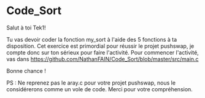 # Code_Sort

Salut à toi Tek1!

Tu vas devoir coder la fonction my_sort à l'aide des 5 fonctions à ta disposition.
Cet exercice est primordial pour réussir le projet pushswap, je compte donc sur ton sérieux pour faire l'activité.
Pour commencer l'activité, vas dans https://github.com/NathanFAIN/Code_Sort/blob/master/src/main.c

Bonne chance !


PS : Ne reprenez pas le aray.c pour votre projet pushswap, nous le considérerons comme un vole de code. Merci pour votre compréhension.
